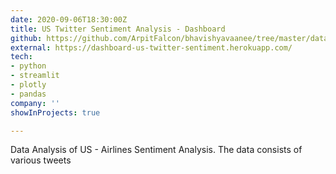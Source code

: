 ```yaml
---
date: 2020-09-06T18:30:00Z
title: US Twitter Sentiment Analysis - Dashboard
github: https://github.com/ArpitFalcon/bhavishyavaanee/tree/master/dataanalysis_twitter_us_sentiment
external: https://dashboard-us-twitter-sentiment.herokuapp.com/
tech:
- python
- streamlit
- plotly
- pandas
company: ''
showInProjects: true

---
```

Data Analysis of US - Airlines Sentiment Analysis. The data consists of various tweets 